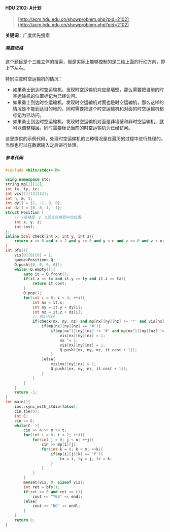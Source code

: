 #### HDU 2102: A计划
> [http://acm.hdu.edu.cn/showproblem.php?pid=2102](http://acm.hdu.edu.cn/showproblem.php?pid=2102)

**关键词**：广度优先搜索

##### 简要思路

这个题目是个三维立体的搜索，但是实际上能够控制的是二维上面的行动方向，即上下左右。

特别注意时空运输机的情况：
- 如果勇士到达时空运输机，发现时空运输机对应是墙壁，那么需要把当前的时空运输机的位置标记为已经访问。
- 如果勇士到达时空运输机，发现时空运输机对面也是时空运输机，那么这样的情况是不能到达目的地的，同时需要把这个时空运输机和对面的时空运输机都标记为已访问。
- 如果勇士到达时空运输机，发现时空运输机对面是非墙壁和非时空运输机，就可以调整楼层。同时需要标记当前的时空运输机为已经访问。

这里提供的示例代码，处理时空运输机的三种情况是在遍历的过程中进行处理的。当然也可以在数据输入之后进行处理。

##### 参考代码

```cpp
#include <bits/stdc++.h>

using namespace std;
string mp[2][12];
int tx, ty, tz;
int vis[2][12][12];
int n, m, t;
int dy[] = {1, -1, 0, 0};
int dz[] = {0, 0, 1, -1};
struct Position {
    // x是楼层，y、z是当前楼层中的位置。
    int x, y, z;
    int cost;
};
inline bool check(int x, int y, int z){
    return x >= 0 and x < 2 and y >= 0 and y < n and z >= 0 and z < m;
}
int bfs(){
    vis[0][0][0] = 1;
    queue<Position> Q;
    Q.push({0, 0, 0, 0});
    while(!Q.empty()){
        auto it = Q.front();
        if(it.x == tx and it.y == ty and it.z == tz){
            return it.cost;
        }
        Q.pop();
        for(int i = 0; i < 4; ++i){
            int nx = it.x;
            int ny = it.y + dy[i];
            int nz = it.z + dz[i];
            // 核心代码
            if(check(nx, ny, nz) and mp[nx][ny][nz] != '*' and vis[nx][ny][nz] == 0){
                if(mp[nx][ny][nz] == '#'){
                    if(mp[nx^1][ny][nz] != '#' and mp[nx^1][ny][nz] != '*' and vis[nx][ny][nz] == 0){
                        vis[nx][ny][nz] = 1;
                        nx ^= 1;
                        vis[nx][ny][nz] = 1;
                        Q.push({nx, ny, nz, it.cost + 1});
                    }   
                }else{
                    vis[nx][ny][nz] = 1;
                    Q.push({nx, ny, nz, it.cost + 1});
                }
            }
        }
    }
    return -1;
}
int main(){
    ios::sync_with_stdio(false);
    cin.tie(0);
    int C;
    cin >> C;
    while(C--){
        cin >> n >> m >> t;
        for(int i = 0; i < 2; ++i){
            for(int j = 0; j < n; ++j){
                cin >> mp[i][j];
                for(int k = 0; k < m; ++k){
                    if(mp[i][j][k] == 'P'){
                        tx = i, ty = j, tz = k;
                    }
                }
            }
        }
        memset(vis, 0, sizeof vis);
        int ret = bfs();
        if(ret >= 0 and ret <= t){
            cout << "YES" << endl;
        }else{
            cout << "NO" << endl;
        }
    }
    return 0;
}

```